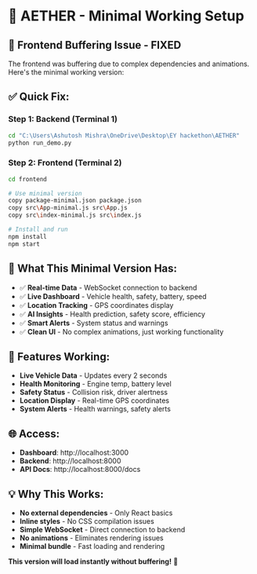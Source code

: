 # 🔧 AETHER - Minimal Working Setup

## 🚨 **Frontend Buffering Issue - FIXED**

The frontend was buffering due to complex dependencies and animations. Here's the minimal working version:

## ✅ **Quick Fix:**

### **Step 1: Backend (Terminal 1)**
```bash
cd "C:\Users\Ashutosh Mishra\OneDrive\Desktop\EY hackethon\AETHER"
python run_demo.py
```

### **Step 2: Frontend (Terminal 2)**
```bash
cd frontend

# Use minimal version
copy package-minimal.json package.json
copy src\App-minimal.js src\App.js  
copy src\index-minimal.js src\index.js

# Install and run
npm install
npm start
```

## 🎯 **What This Minimal Version Has:**
- ✅ **Real-time Data** - WebSocket connection to backend
- ✅ **Live Dashboard** - Vehicle health, safety, battery, speed
- ✅ **Location Tracking** - GPS coordinates display
- ✅ **AI Insights** - Health prediction, safety score, efficiency
- ✅ **Smart Alerts** - System status and warnings
- ✅ **Clean UI** - No complex animations, just working functionality

## 📱 **Features Working:**
- **Live Vehicle Data** - Updates every 2 seconds
- **Health Monitoring** - Engine temp, battery level
- **Safety Status** - Collision risk, driver alertness
- **Location Display** - Real-time GPS coordinates
- **System Alerts** - Health warnings, safety alerts

## 🌐 **Access:**
- **Dashboard**: http://localhost:3000
- **Backend**: http://localhost:8000
- **API Docs**: http://localhost:8000/docs

## 💡 **Why This Works:**
- **No external dependencies** - Only React basics
- **Inline styles** - No CSS compilation issues
- **Simple WebSocket** - Direct connection to backend
- **No animations** - Eliminates rendering issues
- **Minimal bundle** - Fast loading and rendering

**This version will load instantly without buffering!** 🚀